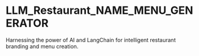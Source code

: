 # LLM_Restaurant_NAME_MENU_GENERATOR
Harnessing the power of AI and LangChain for intelligent restaurant branding and menu creation.
